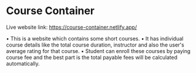 # Course Container

Live website link: https://course-container.netlify.app/

 • This is a website which contains some short courses.
 • It has individual course details like the total course duration, instructor and also the user's average rating for that course.
 • Student can enroll these courses by paying course fee and the best part is the total payable fees will be calculated automatically.
 
